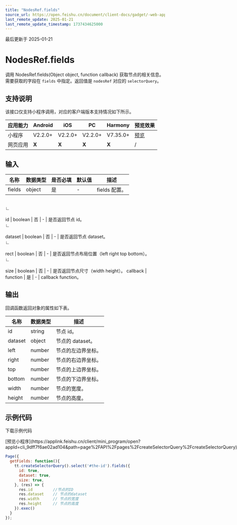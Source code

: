 ```yaml
---
title: "NodesRef.fields"
source_url: https://open.feishu.cn/document/client-docs/gadget/-web-app-api/ttml/nodesref/fields
last_remote_update: 2025-01-21
last_remote_update_timestamp: 1737434625000
---
```

最后更新于 2025-01-21

# NodesRef.fields

调用 NodesRef.fields(Object object, function callback) 获取节点的相关信息。需要获取的字段在 `fields` 中指定。返回值是 `nodesRef` 对应的 `selectorQuery`。

## 支持说明

该接口仅支持小程序调用，对应的客户端版本支持情况如下所示。

应用能力 | Android | iOS | PC | Harmony | 预览效果
--- | --- | --- | --- | --- | ---
小程序 | V2.2.0+ | V2.2.0+ | V2.2.0+ | V7.35.0+ | [预览](https://applink.feishu.cn/client/mini_program/open?appId=cli_9dff7f6ae02ad104&path=page%2FAPI%2Fpages%2FcreateSelectorQuery%2FcreateSelectorQuery)
网页应用 | **X** | **X** | **X** | **X** | /

## 输入

名称 | 数据类型 | 是否必填 | 默认值 | 描述
--- | --- | --- | --- | ---
fields | object | 是 | \- | fields 配置。
&emsp;  
                    ∟  
                &nbsp;  
                    id | boolean | 否 | \- | 是否返回节点 id。
&emsp;  
                    ∟  
                &nbsp;  
                    dataset | boolean | 否 | \- | 是否返回节点 dataset。
&emsp;  
                    ∟  
                &nbsp;  
                    rect | boolean | 否 | \- | 是否返回节点布局位置（left right top bottom）。
&emsp;  
                    ∟  
                &nbsp;  
                    size | boolean | 否 | \- | 是否返回节点尺寸（width height）。
callback | function | 是 | \- | callback function。

## 输出

回调函数返回对象的属性如下表。

名称 | 数据类型 | 描述
--- | --- | ---
id | string | 节点 id。
dataset | object | 节点的 dataset。
left | number | 节点的左边界坐标。
right | number | 节点的右边界坐标。
top | number | 节点的上边界坐标。
bottom | number | 节点的下边界坐标。
width | number | 节点的宽度。
height | number | 节点的高度。

## 示例代码

<md-download-code href="https://open.feishu.cn/document/uYjL24iN/uYDM04iNwQjL2ADN" mobileDisplay="none">下载示例代码</md-download-code>

<div style="display: flex">
          [预览小程序](https://applink.feishu.cn/client/mini_program/open?appId=cli_9dff7f6ae02ad104&path=page%2FAPI%2Fpages%2FcreateSelectorQuery%2FcreateSelectorQuery)

</div> 

```js
Page({
  getFields: function(){
    tt.createSelectorQuery().select('#the-id').fields({
      id: true,
      dataset: true,
      size: true,
    }, (res) => {
      res.id         //节点的ID
      res.dataset    // 节点的dataset
      res.width      // 节点的宽度
      res.height     // 节点的高度
    }).exec()
  }
});
```

